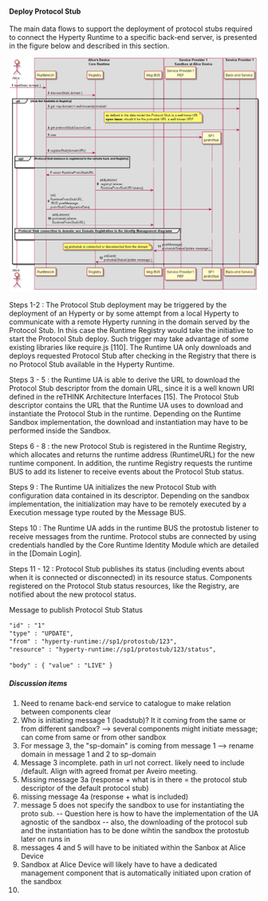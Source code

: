 #### Deploy Protocol Stub

The main data flows to support the deployment of protocol stubs required to connect the Hyperty Runtime to a specific back-end server, is presented in the figure below and described in this section.

![Figure @runtime-deploy-protostub: Deploy Protocol Stub](deploy-protostub.png)

Steps 1-2 : The Protocol Stub deployment may be triggered by the deployment of an Hyperty or by some attempt from a local Hyperty to communicate with a remote Hyperty running in the domain served by the Protocol Stub. In this case the Runtime Registry would take the initiative to start the Protocol Stub deploy. Such trigger may take advantage of some existing libraries like require.js [110]. The Runtime UA only downloads and deploys requested Protocol Stub after checking in the Registry that there is no Protocol Stub available in the Hyperty Runtime.

Steps 3 - 5 : the Runtime UA is able to derive the URL to download the Protocol Stub descriptor from the domain URL, since it is a well known URI defined in the reTHINK Architecture Interfaces [15]. The Protocol Stub descriptor contains the URL that the Runtime UA uses to download and instantiate the Protocol Stub in the runtime. Depending on the Runtime Sandbox implementation, the download and instantiation may have to be performed inside the Sandbox.

Steps 6 - 8 : the new Protocol Stub is registered in the Runtime Registry, which allocates and returns the runtime address (RuntimeURL) for the new runtime component. In addition, the runtime Registry requests the runtime BUS to add its listener to receive events about the Protocol Stub status.

Steps 9 : The Runtime UA initializes the new Protocol Stub with configuration data contained in its descriptor. Depending on the sandbox implementation, the initialization may have to be remotely executed by a Execution message type routed by the Message BUS.

Steps 10 : The Runtime UA adds in the runtime BUS the protostub listener to receive messages from the runtime. Protocol stubs are connected by using credentials handled by the Core Runtime Identity Module which are detailed in the [Domain Login].

Steps 11 - 12 : Protocol Stub publishes its status (including events about when it is connected or disconnected) in its resource status. Components registered on the Protocol Stub status resources, like the Registry, are notified about the new protocol status.

Message to publish Protocol Stub Status

```
"id" : "1"
"type" : "UPDATE",
"from" : "hyperty-runtime://sp1/protostub/123",
"resource" : "hyperty-runtime://sp1/protostub/123/status",

"body" : { "value" : "LIVE" }
```

##### Discussion items

1. Need to rename back-end service to catalogue to make relation between components clear
2. Who is initiating message 1 (loadstub)? It it coming from the same or from different sandbox? --> several components might initiate message;  can come from same or from other sandbox
3. For message 3, the "sp-domain" is coming from message 1 --> rename domain in message 1 and 2 to sp-domain
4. Message 3 incomplete.  path in url not correct.  likely need to include /default.  Align with agreed fromat per Aveiro meeting.
5. Missing message 3a (response + what is in there = the protocol stub descriptor of the default protocol stub)
6. missing message 4a (response + what is included)
7. message 5 does not specify the sandbox to use for instantiating the proto sub. -- Question here is how to have the implementation of the UA agnostic of the sandbox --  also, the downloading of the protocol sub and the instantiation has to be done wihtin the sandbox the protostub later on runs in
8. messages 4 and 5 will have to be initiated within the Sanbox at Alice Device
9. Sandbox at Alice Device will likely have to have a dedicated management component that is automatically initiated upon cration of the sandbox
10. 
